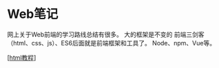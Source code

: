 # Web笔记

网上关于Web前端的学习路线总结有很多。
大的框架是不变的 前端三剑客（html、css、js）、ES6后面就是前端框架和工具了。
Node、npm、Vue等。

[[html教程]]

[//begin]: # "Autogenerated link references for markdown compatibility"
[html教程]: html教程 "HTML教程"
[//end]: # "Autogenerated link references"